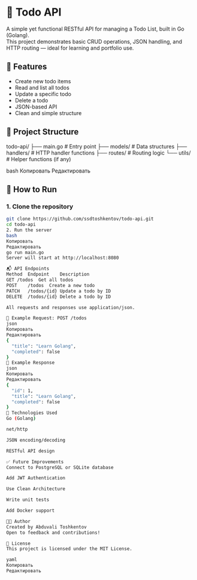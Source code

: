 # 📝 Todo API

A simple yet functional RESTful API for managing a Todo List, built in Go (Golang).  
This project demonstrates basic CRUD operations, JSON handling, and HTTP routing — ideal for learning and portfolio use.

## 🔧 Features

- Create new todo items
- Read and list all todos
- Update a specific todo
- Delete a todo
- JSON-based API
- Clean and simple structure

## 📁 Project Structure

todo-api/
├── main.go # Entry point
├── models/ # Data structures
├── handlers/ # HTTP handler functions
├── routes/ # Routing logic
└── utils/ # Helper functions (if any)

bash
Копировать
Редактировать

## 🚀 How to Run

### 1. Clone the repository

```bash
git clone https://github.com/ssdtoshkentov/todo-api.git
cd todo-api
2. Run the server
bash
Копировать
Редактировать
go run main.go
Server will start at http://localhost:8080

📬 API Endpoints
Method	Endpoint	Description
GET	/todos	Get all todos
POST	/todos	Create a new todo
PATCH	/todos/{id}	Update a todo by ID
DELETE	/todos/{id}	Delete a todo by ID

All requests and responses use application/json.

📌 Example Request: POST /todos
json
Копировать
Редактировать
{
  "title": "Learn Golang",
  "completed": false
}
📌 Example Response
json
Копировать
Редактировать
{
  "id": 1,
  "title": "Learn Golang",
  "completed": false
}
📖 Technologies Used
Go (Golang)

net/http

JSON encoding/decoding

RESTful API design

✅ Future Improvements
Connect to PostgreSQL or SQLite database

Add JWT Authentication

Use Clean Architecture

Write unit tests

Add Docker support

👨‍💻 Author
Created by Abduvali Toshkentov
Open to feedback and contributions!

📄 License
This project is licensed under the MIT License.

yaml
Копировать
Редактировать
